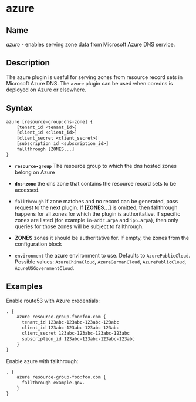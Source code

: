 # azure

## Name

*azure* - enables serving zone data from Microsoft Azure DNS service.

## Description

The azure plugin is useful for serving zones from resource record
sets in Microsoft Azure DNS. The `azure` plugin can be used when coredns is deployed on Azure or elsewhere.

## Syntax

~~~ txt
azure [resource-group:dns-zone] {
    [tenant_id <tenant_id>]
    [client_id <client_id>]
    [client_secret <client_secret>]
    [subscription_id <subscription_id>]
    fallthrough [ZONES...]
}
~~~

*   **`resource-group`** The resource group to which the dns hosted zones belong on Azure

*   **`dns-zone`** the dns zone that contains the resource record sets to be
    accessed.

*   `fallthrough` If zone matches and no record can be generated, pass request to the next plugin.
    If **[ZONES...]** is omitted, then fallthrough happens for all zones for which the plugin is
    authoritative. If specific zones are listed (for example `in-addr.arpa` and `ip6.arpa`), then
    only queries for those zones will be subject to fallthrough.

*   **ZONES** zones it should be authoritative for. If empty, the zones from the configuration block

*   `environment` the azure environment to use. Defaults to `AzurePublicCloud`. Possible values: `AzureChinaCloud`, `AzureGermanCloud`, `AzurePublicCloud`, `AzureUSGovernmentCloud`.

## Examples

Enable route53 with Azure credentials:

~~~ txt
. {
    azure resource-group-foo:foo.com {
      tenant_id 123abc-123abc-123abc-123abc
      client_id 123abc-123abc-123abc-123abc
      client_secret 123abc-123abc-123abc-123abc
      subscription_id 123abc-123abc-123abc-123abc
    }
}
~~~

Enable azure with fallthrough:

~~~ txt
. {
    azure resource-group-foo:foo.com {
      fallthrough example.gov.
    }
}
~~~
